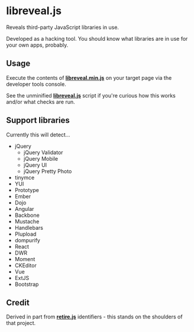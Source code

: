 
# libreveal.js

Reveals third-party JavaScript libraries in use.

Developed as a hacking tool. You should know what libraries are in use for your own apps, probably.

## Usage

Execute the contents of [**libreveal.min.js**](https://github.com/gingeleski/libreveal.js/blob/master/libreveal.min.js) on your target page via the developer tools console.

See the unminified [**libreveal.js**](https://github.com/gingeleski/libreveal.js/blob/master/libreveal.js) script if you're curious how this works and/or what checks are run.

## Support libraries

Currently this will detect...

- jQuery
    - jQuery Validator
    - jQuery Mobile
    - jQuery UI
    - jQuery Pretty Photo
- tinymce
- YUI
- Prototype
- Ember
- Dojo
- Angular
- Backbone
- Mustache
- Handlebars
- Plupload
- dompurify
- React
- DWR
- Moment
- CKEditor
- Vue
- ExtJS
- Bootstrap

## Credit

Derived in part from [**retire.js**](https://github.com/retirejs/retire.js/) identifiers - this stands on the shoulders of that project.
